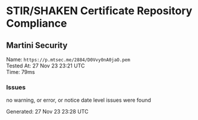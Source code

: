 # STIR/SHAKEN Certificate Repository Compliance

## Martini Security

Name: `https://p.mtsec.me/2884/D0Vvy0nA0jaO.pem`\
Tested At: 27 Nov 23 23:21 UTC\
Time: 79ms

### Issues

no warning, or error, or notice date level issues were found

Generated: 27 Nov 23 23:28 UTC